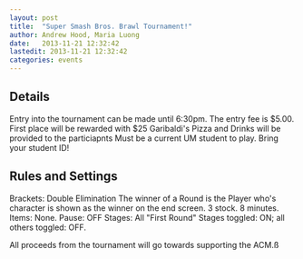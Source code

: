 ```yaml
---
layout: post
title:  "Super Smash Bros. Brawl Tournament!"
author: Andrew Hood, Maria Luong
date:   2013-11-21 12:32:42
lastedit: 2013-11-21 12:32:42
categories: events
---
```


Details
-------

Entry into the tournament can be made until 6:30pm.
The entry fee is $5.00.
First place will be rewarded with $25
Garibaldi's Pizza and Drinks will be provided to the particiapnts
Must be a current UM student to play. Bring your student ID!
          
Rules and Settings
------------------

Brackets: Double Elimination
The winner of a Round is the Player who's character is shown as the winner on the end screen.
3 stock.
8 minutes.
Items: None.
Pause: OFF
Stages: All "First Round" Stages toggled: ON; all others toggled: OFF.
            

All proceeds from the tournament will go towards supporting the ACM.ß
